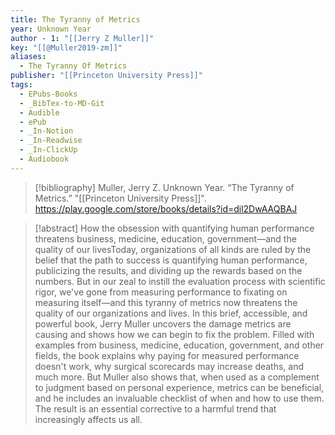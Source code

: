 ```yaml
---
title: The Tyranny of Metrics
year: Unknown Year
author - 1: "[[Jerry Z Muller]]"
key: "[[@Muller2019-zm]]"
aliases:
  - The Tyranny Of Metrics
publisher: "[[Princeton University Press]]"
tags:
  - EPubs-Books
  - _BibTex-to-MD-Git
  - Audible
  - ePub
  - _In-Notion
  - _In-Readwise
  - _In-ClickUp
  - Audiobook
---
```


> [!bibliography]
> Muller, Jerry Z. Unknown Year. “The Tyranny of Metrics.” "[[Princeton University Press]]". https://play.google.com/store/books/details?id=dil2DwAAQBAJ

> [!abstract]
> How the obsession with quantifying human performance threatens business, medicine, education, government—and the quality of our livesToday, organizations of all kinds are ruled by the belief that the path to success is quantifying human performance, publicizing the results, and dividing up the rewards based on the numbers. But in our zeal to instill the evaluation process with scientific rigor, we've gone from measuring performance to fixating on measuring itself—and this tyranny of metrics now threatens the quality of our organizations and lives. In this brief, accessible, and powerful book, Jerry Muller uncovers the damage metrics are causing and shows how we can begin to fix the problem. Filled with examples from business, medicine, education, government, and other fields, the book explains why paying for measured performance doesn't work, why surgical scorecards may increase deaths, and much more. But Muller also shows that, when used as a complement to judgment based on personal experience, metrics can be beneficial, and he includes an invaluable checklist of when and how to use them. The result is an essential corrective to a harmful trend that increasingly affects us all.